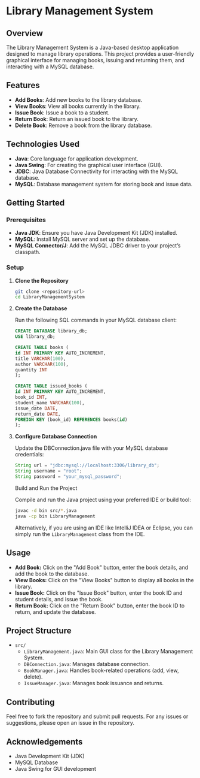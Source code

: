 # Library Management System

## Overview

The Library Management System is a Java-based desktop application designed to manage library operations. This project provides a user-friendly graphical interface for managing books, issuing and returning them, and interacting with a MySQL database.

## Features

- **Add Books**: Add new books to the library database.
- **View Books**: View all books currently in the library.
- **Issue Book**: Issue a book to a student.
- **Return Book**: Return an issued book to the library.
- **Delete Book**: Remove a book from the library database.

## Technologies Used

- **Java**: Core language for application development.
- **Java Swing**: For creating the graphical user interface (GUI).
- **JDBC**: Java Database Connectivity for interacting with the MySQL database.
- **MySQL**: Database management system for storing book and issue data.

## Getting Started

### Prerequisites

- **Java JDK**: Ensure you have Java Development Kit (JDK) installed.
- **MySQL**: Install MySQL server and set up the database.
- **MySQL Connector/J**: Add the MySQL JDBC driver to your project’s classpath.

### Setup

1. **Clone the Repository**

   ```sh
   git clone <repository-url>
   cd LibraryManagementSystem

2. **Create the Database**

    Run the following SQL commands in your MySQL database client:

    ```sql
    CREATE DATABASE library_db;
    USE library_db;

    CREATE TABLE books (
    id INT PRIMARY KEY AUTO_INCREMENT,
    title VARCHAR(100),
    author VARCHAR(100),
    quantity INT
    );

    CREATE TABLE issued_books (
    id INT PRIMARY KEY AUTO_INCREMENT,
    book_id INT,
    student_name VARCHAR(100),
    issue_date DATE,
    return_date DATE,
    FOREIGN KEY (book_id) REFERENCES books(id)
    );
    ```

3. **Configure Database Connection**

    Update the DBConnection.java file with your MySQL database credentials:

    ```java
    String url = "jdbc:mysql://localhost:3306/library_db";
    String username = "root";
    String password = "your_mysql_password";
    ```
    Build and Run the Project

    Compile and run the Java project using your preferred IDE or build tool:

    ```sh
    javac -d bin src/*.java
    java -cp bin LibraryManagement
    ```

    Alternatively, if you are using an IDE like IntelliJ IDEA or Eclipse, you can simply run the ``LibraryManagement`` class from the IDE.

## Usage
- **Add Book:** Click on the "Add Book" button, enter the book details, and add the book to the database.
- **View Books:** Click on the "View Books" button to display all books in the library.
- **Issue Book:** Click on the "Issue Book" button, enter the book ID and student details, and issue the book.
- **Return Book:** Click on the "Return Book" button, enter the book ID to return, and update the database.

## Project Structure
- ``src/``
    - ``LibraryManagement.java``: Main GUI class for the Library Management System.
    - ``DBConnection.java``: Manages database connection.
    - ``BookManager.java``: Handles book-related operations (add, view, delete).
    - ``IssueManager.java``: Manages book issuance and returns.

## Contributing
Feel free to fork the repository and submit pull requests. For any issues or suggestions, please open an issue in the repository.

## Acknowledgements
- Java Development Kit (JDK)
- MySQL Database
- Java Swing for GUI development